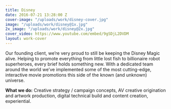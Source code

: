 ```yaml
---
title: Disney
date: 2016-07-21 13:28:00 Z
cover-image: "/uploads/work/disney-cover.jpg"
image: "/uploads/work/disney@1x.jpg"
2x_image: "/uploads/work/disney@2x.jpg"
cover_video: https://www.youtube.com/embed/9gSDjL2DVDM
layout: work-cover
---
```


Our founding client, we’re very proud to still be keeping the Disney Magic alive. Helping to promote everything from little lost fish to billionaire robot superheroes, every brief holds something new. With a dedicated team around the world we’ve implemented some of the most cutting-edge, interactive movie promotions this side of the known (and unknown) universe.

**What we do:** Creative strategy / campaign concepts, AV creative
origination and artwork production, digital technical build and content creation, experiential.
